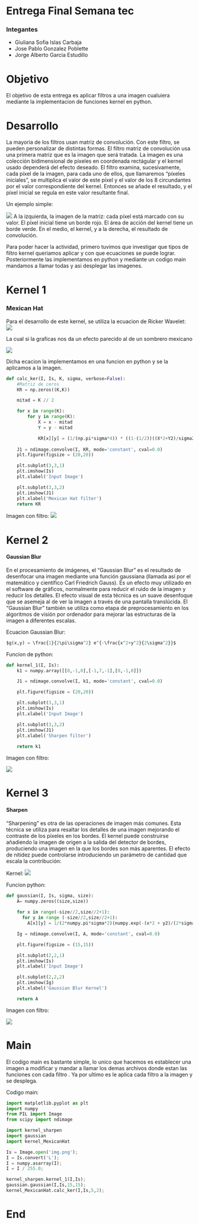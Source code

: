 # Entrega Final Semana tec

### Integantes
- Giuliana Sofia Islas Carbaja
- Jose Pablo Gonzalez Poblette
- Jorge Alberto Garcia Estudillo

# Objetivo

El objetivo de esta entrega es aplicar filtros a una imagen cualuiera mediante la implementacion de funciones kernel en python.

# Desarrollo
La mayoria de los filtros usan matriz de convolución. Con este filtro, se pueden personalizar de distintas formas. El filtro matriz de convolución usa una primera matriz que es la imagen que será tratada. La imagen es una colección bidimensional de píxeles en coordenada rectágular y el kernel usado dependerá del efecto deseado.
El filtro examina, sucesivamente, cada píxel de la imagen, para cada uno de ellos, que llamaremos “píxeles iniciales”, se multiplica el valor de este píxel y el valor de los 8 circundantes por el valor correspondiente del kernel. Entonces se añade el resultado, y el píxel inicial se regula en este valor resultante final.

Un ejemplo simple: 

![](https://drive.google.com/uc?id=1n7LrbggZCoIGxtJVRtNf3adKo4j0kEll)
A la izquierda, la imagen de la matriz: cada píxel está marcado con su valor. El píxel inicial tiene un borde rojo. El área de acción del kernel tiene un borde verde. En el medio, el kernel, y a la derecha, el resultado de convolución.

Para poder hacer la actividad, primero tuvimos que investigar que tipos de filtro kernel queriamos aplicar y con que ecuaciones se puede lograr. Posteriormente las implementamos en python y mediante un codigo main mandamos a llamar todas y asi desplegar las imagenes.

# Kernel 1
### Mexican Hat
Para el desarrollo de este kernel, se utiliza la ecuacion de Ricker Wavelet:
![](https://drive.google.com/uc?id=1cOwp_l9uLp3ITVvf6hAoy2vWqjQI9sbb)

La cual si la graficas nos da un efecto parecido al de un sombrero mexicano

![](https://upload.wikimedia.org/wikipedia/commons/thumb/0/08/MexicanHatMathematica.svg/1200px-MexicanHatMathematica.svg.png)

Dicha ecacion la implementamos en una funcion en python y se la aplicamos a la imagen.

```python
def calc_ker(I, Is, K, sigma, verbose=False):
    #Matriz de ceros
    KR = np.zeros((K,K))

    mitad = K // 2

    for x in range(K):
        for y in range(K):
            X = x - mitad
            Y = y - mitad

            KR[x][y] = (1/(np.pi*sigma*4)) * ((1-(1/2))((X*2+Y2)/sigma2)) * np.exp( - ((X2+Y2)/(2*sigma*2)))
    
    J1 = ndimage.convolve(I, KR, mode='constant', cval=0.0)
    plt.figure(figsize = (20,20))

    plt.subplot(3,3,1)
    plt.imshow(Is)
    plt.xlabel('Input Image')

    plt.subplot(3,3,2)
    plt.imshow(J1)
    plt.xlabel('Mexican Hat filter')
    return KR
```
Imagen con filtro:
![](https://drive.google.com/uc?id=1a0dPkrE4EzmGNYDOzvCRP9uRm155evOt)

# Kernel 2
#### Gaussian Blur
En el procesamiento de imágenes, el “Gaussian Blur” es el resultado de desenfocar una imagen mediante una función gaussiana (llamada así por el matemático y científico Carl Friedrich Gauss).
Es un efecto muy utilizado en el software de gráficos, normalmente para reducir el ruido de la imagen y reducir los detalles. El efecto visual de esta técnica es un suave desenfoque que se asemeja al de ver la imagen a través de una pantalla translúcida.
El “Gaussian Blur” también se utiliza como etapa de preprocesamiento en los algoritmos de visión por ordenador para mejorar las estructuras de la imagen a diferentes escalas.


Ecuacion Gaussian Blur:
```python
$g(x,y) = \frac{1}{2\pi\sigma^2} e^{-\frac{x^2+y^2}{2\sigma^2}}$
```
Funcion de python:
```python
def kernel_1(I, Is):
    k1 = numpy.array([[0,-1,0],[-1,7,-1],[0,-1,0]])

    J1 = ndimage.convolve(I, k1, mode='constant', cval=0.0)

    plt.figure(figsize = (20,20))

    plt.subplot(3,3,1)
    plt.imshow(Is)
    plt.xlabel('Input Image')

    plt.subplot(3,3,2)
    plt.imshow(J1)
    plt.xlabel('Sharpen filter')
    
    return k1
```
Imagen con filtro:

![](https://drive.google.com/uc?id=1ZFsQTEpm1bzw824ukytbrz5hPDTfYkL2)

# Kernel 3
#### Sharpen
“Sharpening” es otra de las operaciones de imagen más comunes. Esta técnica se utiliza para resaltar los detalles de una imagen mejorando el contraste de los píxeles en los bordes. El kernel puede construirse añadiendo la imagen de origen a la salida del detector de bordes, produciendo una imagen en la que los bordes son más aparentes. El efecto de nitidez puede controlarse introduciendo un parámetro de cantidad que escala la contribución:

Kernel:
![](https://drive.google.com/uc?id=1f-Z_yW2X-sWLGVfVOASuwnNl6s3CtBGB)

Funcion python:
```python
def gaussian(I, Is, sigma, size):
    A= numpy.zeros((size,size))
    
    for x in range(-size//2,size//2+1):
      for y in range (-size//2,size//2+1):
        A[x][y] = 1/(2*numpy.pi*sigma*2)(numpy.exp(-(x*2 + y2)/(2*sigma*2)))

    Ig = ndimage.convolve(I, A, mode='constant', cval=0.0)

    plt.figure(figsize = (15,15))

    plt.subplot(2,2,1)
    plt.imshow(Is)
    plt.xlabel('Input Image')

    plt.subplot(2,2,2)
    plt.imshow(Ig)
    plt.xlabel('Gaussian Blur Kernel')

    return A
```
Imagen con filtro:

![](https://drive.google.com/uc?id=1EjeemMzIzGKEA4KmOgAJ-eB0g_ruvGXi)
# Main
El codigo main es bastante simple, lo unico que hacemos es establecer una imagen a modificar y mandar a llamar los demas archivos donde estan las funciones con cada filtro . Ya por ultimo es le aplica  cada filtro a la imagen y se desplega.

Codigo main:
```python
import matplotlib.pyplot as plt
import numpy
from PIL import Image
from scipy import ndimage

import kernel_sharpen 
import gaussian
import kernel_MexicanHat

Is = Image.open('img.png');
I = Is.convert('L');
I = numpy.asarray(I);
I = I / 255.0;

kernel_sharpen.kernel_1(I,Is);
gaussian.gaussian(I,Is,15,15);
kernel_MexicanHat.calc_ker(I,Is,5,2);
```
# End

